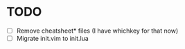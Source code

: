 # TODO

- [ ] Remove cheatsheet* files (I have whichkey for that now)
- [ ] Migrate init.vim to init.lua
